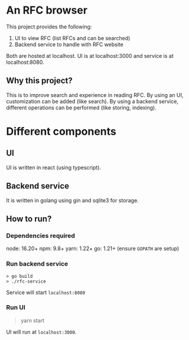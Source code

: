 # An RFC browser
This project provides the following:
1. UI to view RFC (list RFCs and can be searched)
2. Backend service to handle with RFC website

Both are hosted at localhost. UI is at localhost:3000 and service is at localhost:8080.

## Why this project?
This is to improve search and experience in reading RFC. By using an UI, customization can be added (like search). By using a backend service, different operations can be performed (like storing, indexing).

# Different components

## UI
UI is written in react (using typescript).

## Backend service
It is written in golang using gin and sqlite3 for storage.

## How to run?
### Dependencies required
node: 16.20+
npm: 9.8+
yarn: 1.22+
go: 1.21+ (ensure `GOPATH` are setup)

### Run backend service

    > go build
    > ./rfc-service

Service will start `localhost:8080`

### Run UI

> yarn start

UI will run at `localhost:3000`.
